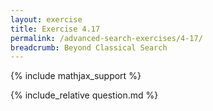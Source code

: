```yaml
---
layout: exercise
title: Exercise 4.17
permalink: /advanced-search-exercises/4-17/
breadcrumb: Beyond Classical Search
---
```


{% include mathjax_support %}

<div><i class="arrow-up" data-chapter="advanced-search-exercises" data-exercise="ex_17" data-rating="0"></i></div>
{% include_relative question.md %}
